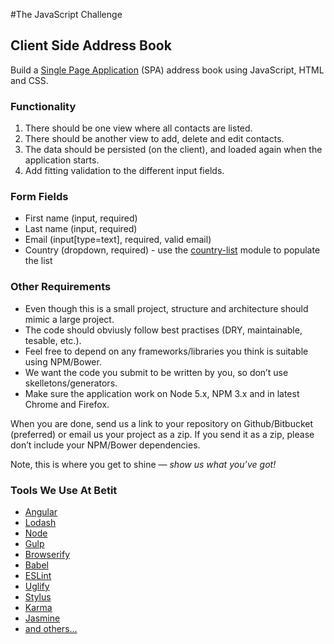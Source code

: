 #The JavaScript Challenge

## Client Side Address Book
Build a [Single Page Application](https://en.wikipedia.org/wiki/Single-page_application) (SPA) address book using JavaScript, HTML and CSS.

### Functionality
1. There should be one view where all contacts are listed.
1. There should be another view to add, delete and edit contacts.
1. The data should be persisted (on the client), and loaded again when the application starts.
1. Add fitting validation to the different input fields.

### Form Fields
* First name (input, required)
* Last name (input, required)
* Email (input[type=text], required, valid email)
* Country (dropdown, required) - use the [country-list](https://www.npmjs.com/package/country-list) module to populate the list

### Other Requirements
* Even though this is a small project, structure and architecture should mimic a large project.
* The code should obviusly follow best practises (DRY, maintainable, tesable, etc.).
* Feel free to depend on any frameworks/libraries you think is suitable using NPM/Bower.
* We want the code you submit to be written by you, so don’t use skelletons/generators.
* Make sure the application work on Node 5.x, NPM 3.x and in latest Chrome and Firefox.

When you are done, send us a link to your repository on Github/Bitbucket (preferred) or email us your project as a zip. If you send it as a zip, please don’t include your NPM/Bower dependencies.

Note, this is where you get to shine — *show us what you’ve got!*

### Tools We Use At Betit
* [Angular](https://angularjs.org)
* [Lodash](https://lodash.com)
* [Node](https://nodejs.org)
* [Gulp](http://gulpjs.com)
* [Browserify](http://browserify.org)
* [Babel](https://babeljs.io)
* [ESLint](http://eslint.org)
* [Uglify](https://github.com/mishoo/UglifyJS)
* [Stylus](http://stylus-lang.com)
* [Karma](https://karma-runner.github.io)
* [Jasmine](https://jasmine.github.io)
* [and others...](http://stackshare.io/betit-group/betit-group)
